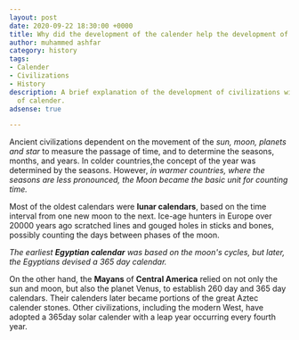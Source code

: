 ```yaml
---
layout: post
date: 2020-09-22 18:30:00 +0000
title: Why did the development of the calender help the development of civilization?
author: muhammed ashfar
category: history
tags:
- Calender
- Civilizations
- History
description: A brief explanation of the development of civilizations with the help
  of calender.
adsense: true

---
```

Ancient civilizations dependent on the movement of the _sun, moon, planets and star_ to measure the passage of time, and to determine the seasons, months, and years. In colder countries,the concept of the year was determined by the seasons. However, _in warmer countries, where the seasons are less pronounced, the Moon became the basic unit for counting time._

Most of the oldest calendars were **lunar calendars**, based on the time interval from one new moon to the next. Ice-age hunters in Europe over 20000 years ago scratched lines and gouged holes in sticks and bones, possibly counting the days between phases of the moon.

_The earliest **Egyptian calendar** was based on the moon's cycles, but later, the Egyptians devised a 365 day calendar._

On the other hand, the **Mayans** of **Central America** relied on not only the sun and moon, but also the planet Venus, to establish 260 day and 365 day calendars. Their calenders later became portions of the great Aztec calender stones. Other civilizations, including the modern West, have adopted a 365day solar calender with a leap year occurring every fourth year.